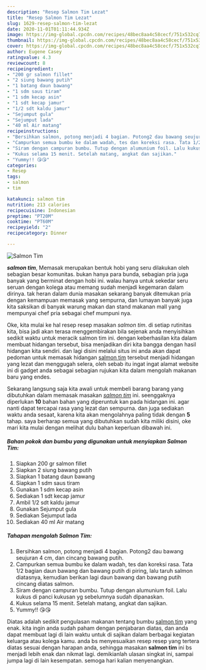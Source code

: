 ```yaml
---
description: "Resep Salmon Tim Lezat"
title: "Resep Salmon Tim Lezat"
slug: 1629-resep-salmon-tim-lezat
date: 2020-11-01T01:11:44.934Z
image: https://img-global.cpcdn.com/recipes/48bec8aa4c58cecf/751x532cq70/salmon-tim-foto-resep-utama.jpg
thumbnail: https://img-global.cpcdn.com/recipes/48bec8aa4c58cecf/751x532cq70/salmon-tim-foto-resep-utama.jpg
cover: https://img-global.cpcdn.com/recipes/48bec8aa4c58cecf/751x532cq70/salmon-tim-foto-resep-utama.jpg
author: Eugene Casey
ratingvalue: 4.3
reviewcount: 8
recipeingredient:
- "200 gr salmon fillet"
- "2 siung bawang putih"
- "1 batang daun bawang"
- "1 sdm saus tiram"
- "1 sdm kecap asin"
- "1 sdt kecap jamur"
- "1/2 sdt kaldu jamur"
- "Sejumput gula"
- "Sejumput lada"
- "40 ml Air matang"
recipeinstructions:
- "Bersihkan salmon, potong menjadi 4 bagian. Potong2 dau bawang seujuran 4 cm, dan cincang bawang putih."
- "Campurkan semua bumbu ke dalam wadah, tes dan koreksi rasa. Tata 1/2 bagian daun bawang dan bawang putih di piring, lalu taruh salmon diatasnya, kemudian berikan lagi daun bawang dan bawang putih cincang diatas salmon."
- "Siram dengan campuran bumbu. Tutup dengan alumunium foil. Lalu kukus di panci kukusan yg sebelumnya sudah dipanaskan."
- "Kukus selama 15 menit. Setelah matang, angkat dan sajikan."
- "Yummy!! 😘😘"
categories:
- Resep
tags:
- salmon
- tim

katakunci: salmon tim 
nutrition: 213 calories
recipecuisine: Indonesian
preptime: "PT20M"
cooktime: "PT60M"
recipeyield: "2"
recipecategory: Dinner

---
```



![Salmon Tim](https://img-global.cpcdn.com/recipes/48bec8aa4c58cecf/751x532cq70/salmon-tim-foto-resep-utama.jpg)

<b><i>salmon tim</i></b>, Memasak merupakan bentuk hobi yang seru dilakukan oleh sebagian besar komunitas. bukan hanya para bunda, sebagian pria juga banyak yang berminat dengan hobi ini. walau hanya untuk sekedar seru seruan dengan kolega atau memang sudah menjadi kegemaran dalam dirinya. tak heran dalam dunia masakan sekarang banyak ditemukan pria dengan kemampuan memasak yang sempurna, dan lumayan banyak juga kita saksikan di banyak warung makan dan stand makanan mall yang mempunyai chef pria sebagai chef mumpuni nya.



Oke, kita mulai ke hal resep resep masakan <i>salmon tim</i>. di setiap rutinitas kita, bisa jadi akan terasa menggembirakan bila sejenak anda menyisihkan sedikit waktu untuk meracik salmon tim ini. dengan keberhasilan kita dalam membuat hidangan tersebut, bisa menjadikan diri kita bangga dengan hasil hidangan kita sendiri. dan lagi disini melalui situs ini anda akan dapat pedoman untuk memasak hidangan <u>salmon tim</u> tersebut menjadi hidangan yang lezat dan menggugah selera, oleh sebab itu ingat ingat alamat website ini di gadget anda sebagai sebagian rujukan kita dalam mengolah makanan baru yang endes.


Sekarang langsung saja kita awali untuk membeli barang barang yang dibutuhkan dalam memasak masakan <u><i>salmon tim</i></u> ini. seenggaknya diperlukan <b>10</b> bahan bahan yang diperuntuk kan pada hidangan ini. agar nanti dapat tercapai rasa yang lezat dan sempurna. dan juga sediakan waktu anda sesaat, karena kita akan mengolahnya paling tidak dengan <b>5</b> tahap. saya berharap semua yang dibutuhkan sudah kita miliki disini, oke mari kita mulai dengan melihat dulu bahan keperluan dibawah ini.

<!--inarticleads1-->

##### Bahan pokok dan bumbu yang digunakan untuk menyiapkan Salmon Tim:

1. Siapkan 200 gr salmon fillet
1. Siapkan 2 siung bawang putih
1. Siapkan 1 batang daun bawang
1. Siapkan 1 sdm saus tiram
1. Gunakan 1 sdm kecap asin
1. Sediakan 1 sdt kecap jamur
1. Ambil 1/2 sdt kaldu jamur
1. Gunakan Sejumput gula
1. Sediakan Sejumput lada
1. Sediakan 40 ml Air matang




<!--inarticleads2-->

##### Tahapan mengolah Salmon Tim:

1. Bersihkan salmon, potong menjadi 4 bagian. Potong2 dau bawang seujuran 4 cm, dan cincang bawang putih.
1. Campurkan semua bumbu ke dalam wadah, tes dan koreksi rasa. Tata 1/2 bagian daun bawang dan bawang putih di piring, lalu taruh salmon diatasnya, kemudian berikan lagi daun bawang dan bawang putih cincang diatas salmon.
1. Siram dengan campuran bumbu. Tutup dengan alumunium foil. Lalu kukus di panci kukusan yg sebelumnya sudah dipanaskan.
1. Kukus selama 15 menit. Setelah matang, angkat dan sajikan.
1. Yummy!! 😘😘




Diatas adalah sedikit pengulasan makanan tentang bumbu <u>salmon tim</u> yang enak. kita ingin anda sudah paham dengan penjabaran diatas, dan anda dapat membuat lagi di lain waktu untuk di sajikan dalam berbagai kegiatan keluarga atau kolega kamu. anda bs menyesuaikan resep resep yang tertera diatas sesuai dengan harapan anda, sehingga masakan <b>salmon tim</b> ini bs menjadi lebih enak dan nikmat lagi. demikianlah ulasan singkat ini, sampai jumpa lagi di lain kesempatan. semoga hari kalian menyenangkan.

